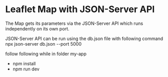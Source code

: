 # Leaflet Map with JSON-Server API 
The Map gets its parameters via the JSON-Server API which runs independently on its own port.

JSON-Server API can be run using the db.json file with following command
npx json-server db.json --port 5000


follow following while in folder my-app

- npm install
- npm run dev



